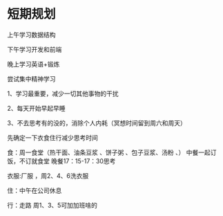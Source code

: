 # 短期规划

上午学习数据结构



下午学习开发和前端



 晚上学习英语+锻炼





尝试集中精神学习

1、学习最重要，减少一切其他事物的干扰

2、每天开始早起早睡

3、不去思考有的没的，消除个人内耗（冥想时间留到周六和周天）





先确定一下衣食住行减少思考时间

食：周一食堂（热干面、油条豆浆 、饼子粥 、包子豆浆、汤粉 、） 中餐一起订饭，不订就食堂  晚餐17：15-17：30思考

衣服:厂服 ，周2、4、6洗衣服

住：中午在公司休息

行：走路 周1、3、5可加加班啥的







